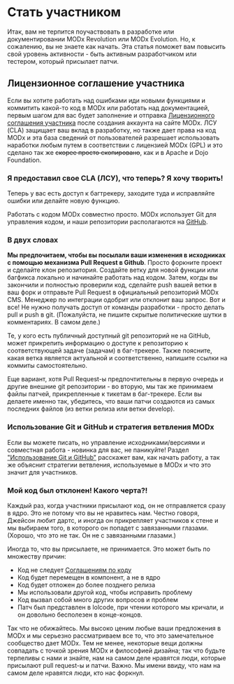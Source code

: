 # Стать участником

Итак, вам не терпится поучаствовать в разработке или документировании MODx Revolution или MODx Evolution. Но, к сожалению, вы не знаете как начать. Эта статья поможет вам повысить свой уровень активности - быть активным разработчиком или тестером, который присылает патчи.

## Лицензионное соглашение участника

Если вы хотите работать над ошибками иди новыми функциями и коммитить какой-то код в MODx или работать над документацией, первым шагом для вас будет заполнение и отправка [Лицензионного соглашения участника](http://modx.com/developer/cla/) после создания аккаунта на сайте MODx. ЛСУ (CLA) защищает ваш вклад в разработку, но также дает права на код MODx и эта база сведений от пользователей разрешает использовать наработки любым путем в соответствии с лицензией MODx (GPL) и это сделано так же ~~скорее просто скопировано~~, как и в Apache и Dojo Foundation.

### Я предоставил свое CLA (ЛСУ), что теперь? Я хочу творить!

Теперь у вас есть доступ к багтрекеру, заходите туда и исправляйте ошибки или делайте новую функцию.

Работать с кодом MODx совместно просто. MODx использует Git для управления кодом, и наши репозитории располагаются на [GitHub](http://github.com/modxcms/).

### В двух словах

__Мы предпочитаем, чтобы вы посылали ваши изменения в исходниках с помощью механизма Pull Request в Github__. Просто форкните проект и сделайте клон репозитория. Создайте ветку для новой функции или багфикса локально и начинайте работать над кодом. Затем, когды вы закончили и полностью проверили код, сделайте push вашей ветки в ваш форк и отправьте Pull Request в официальный репозиторий MODx CMS. Менеджер по интеграции одобрит или отклонит ваш запрос. Вот и все! Не нужно получать доступ от команды разработки - просто делать pull и push  в git. (Пожалуйста, не пишите скрытые политические шутки в комментариях. В самом деле.)

Те, у кого есть публичный доступный git репозиторий не на GitHub, может прикрепить информацию о доступе к репозиторию к соответствующей задаче (задачам) в баг-трекере. Также поясните, какая ветка является актуальной и соответственно, напишите ссылки на коммиты самостоятельно.

Еще вариант, хотя Pull Request-ы предпочтительны в первую очередь и другие внешние git репозитории - во вторую, мы так же принимаем файлы патчей, прикрепленные к тикетам в баг-трекере. Если вы делаете именно так, убедитесь, что ваши патчи создаются из самых последних файлов (из ветки релиза или ветки develop).

### Использование Git и GitHub и стратегия ветвления MODx

Если вы можете писать, но управление исходниками/версиями и совместная работа - новинка для вас, не паникуйте! Раздел ["Использование Git и GitHub"](/Contribute/Using-Git-and-GitHub) расскажет вам, как начать работу, а так же объяснит стратегии ветвления, используемые в MODx и что это значит для участников.

### Мой код был отклонен! Какого черта?!

Каждый раз, когда участники присылают код,  он не отправляется сразу в ядро. Это не потому что вы не нравитесь нам. Честно говоря, Джейсон любит дартс, и иногда он прикрепляет участников к стене и мы выбираем того, в которого он попадет с завязанными глазами. (Хорошо, что это не так. Он не с завязанными глазами.)

Иногда то, что вы присылаете, не принимается. Это может быть по множеству причин:

* Код не следует [Соглашениям по коду](./MODX-PHP-Coding-Standards.md)
* Код будет перемещен в компонент, а не в ядро
* Код будет отложен до более позднего релиза
* Мы использовали другой код, чтобы исправить проблему
* Код вызвал собой много других вопросов и проблем
* Патч был представлен в lolcode, при чтении которого мы кричали, и он довольно бесполезен в конце-концов.

Так что не обижайтесь. Мы высоко ценим любые ваши предложения в MODx и мы серьезно рассматриваем все то, что это замечательное сообщество дает MODx. Тем не менее, некоторые вещи должны совпадать с точкой зрения MODx и философией дизайна; так что будьте терпеливы с нами и знайте, нам на самом деле нравятся люди, которые присылают pull request-ы и патчи. Важно. Мы имени ввиду, что нам на самом деле нравятся люди, кто нас форкнул.